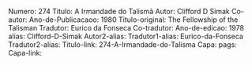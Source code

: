 Numero: 274
Titulo: A Irmandade do Talismã
Autor: Clifford D Simak
Co-autor: 
Ano-de-Publicacaoo: 1980
Titulo-original: The Fellowship of the Talisman
Tradutor: Eurico da Fonseca
Co-tradutor: 
Ano-de-edicao: 1978
alias: Clifford-D-Simak
Autor2-alias: 
Tradutor1-alias: Eurico-da-Fonseca
Tradutor2-alias: 
Titulo-link: 274-A-Irmandade-do-Talisma
Capa: 
pags: 
Capa-link: